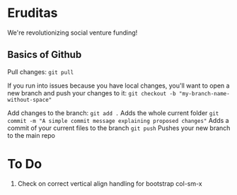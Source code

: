 # Eruditas

We're revolutionizing social venture funding!

## Basics of Github

Pull changes:
`git pull`

If you run into issues because you have local changes, you'll want to open a new branch and push your changes to it:
`git checkout -b "my-branch-name-without-space"`

Add changes to the branch:
`git add .` Adds the whole current folder
`git commit -m "A simple commit message explaining proposed changes"` Adds a commit of your current files to the branch
`git push` Pushes your new branch to the main repo

# To Do
1. Check on correct vertical align handling for bootstrap col-sm-x


